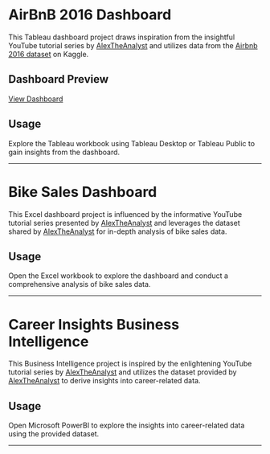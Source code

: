 # AirBnB 2016 Dashboard

This Tableau dashboard project draws inspiration from the insightful YouTube tutorial series by [AlexTheAnalyst](https://www.youtube.com/watch?v=zOR0-nygfDE&list=PLUaB-1hjhk8FE_XZ87vPPSfHqb6OcM0cF&index=32) and utilizes data from the [Airbnb 2016 dataset](https://www.kaggle.com/datasets/alexanderfreberg/airbnb-listings-2016-dataset) on Kaggle.

## Dashboard Preview

[View Dashboard](./Data-Analytics/Dashboards/Airbnb2016Dashboard/Airbnb2016FullProject.twbx)

## Usage

Explore the Tableau workbook using Tableau Desktop or Tableau Public to gain insights from the dashboard.

---

# Bike Sales Dashboard

This Excel dashboard project is influenced by the informative YouTube tutorial series presented by [AlexTheAnalyst](https://www.youtube.com/watch?v=opJgMj1IUrc&list=PLUaB-1hjhk8FE_XZ87vPPSfHqb6OcM0cF&index=27) and leverages the dataset shared by [AlexTheAnalyst](https://github.com/AlexTheAnalyst/Excel-Tutorial/blob/main/Excel%20Project%20Dataset.xlsx) for in-depth analysis of bike sales data.

## Usage

Open the Excel workbook to explore the dashboard and conduct a comprehensive analysis of bike sales data.

---

# Career Insights Business Intelligence

This Business Intelligence project is inspired by the enlightening YouTube tutorial series by [AlexTheAnalyst](https://www.youtube.com/watch?v=pixlHHe_lNQ&list=PLUaB-1hjhk8FE_XZ87vPPSfHqb6OcM0cF&index=41) and utilizes the dataset provided by [AlexTheAnalyst](https://github.com/AlexTheAnalyst/Power-BI/blob/main/Power%20BI%20-%20Final%20Project.xlsx) to derive insights into career-related data.

## Usage

Open Microsoft PowerBI to explore the insights into career-related data using the provided dataset.

---
